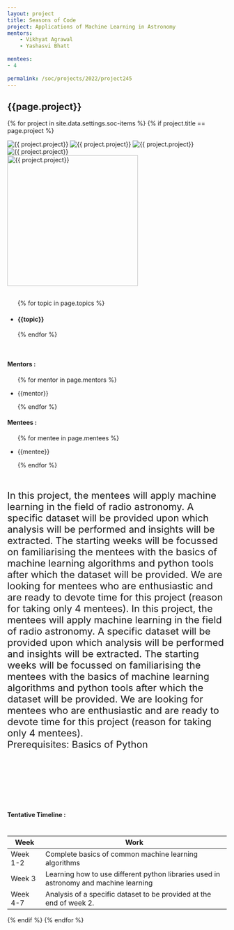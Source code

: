 ```yaml
---
layout: project
title: Seasons of Code
project: Applications of Machine Learning in Astronomy
mentors:
    - Vikhyat Agrawal
    - Yashasvi Bhatt   
    
mentees:
- 4 
    
permalink: /soc/projects/2022/project245
---
```


<h2 class="display1 m-3 p-3 text-center project-title">{{page.project}}</h2>

{% for project in site.data.settings.soc-items %}
{% if project.title == page.project %}

<div class ="img-soc d-block"> 
    <img src="{{ site.baseurl }}/{{ project.image }}" alt="{{ project.project}}" class="image-1">
    <img src="{{ site.baseurl }}/{{ project.image }}" alt="{{ project.project}}" class="image-2">
    <img src="{{ site.baseurl }}/{{ project.image }}" alt="{{ project.project}}" class="image-3">
    <img src="{{ site.baseurl }}/{{ project.image }}" alt="{{ project.project}}" class="image-4">
</div>
<div class = "mobile-img-soc">
  <img src="{{ site.baseurl }}/{{ project.image }}"  width = "300" height="300" alt="{{ project.project}}" class="border rounded">
  </div>
<div >
    <br>
    <ul>
        {% for topic in page.topics %}
        <li><h4 class="text-primary text-center topics">{{topic}}</h4></li>
        {% endfor %}
    </ul>
    <br>
    <h4 class="display3  ">Mentors :</h4> 
    <ul>
        {% for mentor in page.mentors %}
        <li><p class="lead">{{mentor}}</p></li>
        {% endfor %}
    </ul>
    <h4 class="display3  ">Mentees :</h4> 
    <ul>
        {% for mentee in page.mentees %}
        <li><p class="lead">{{mentee}}</p></li>
        {% endfor %}
    </ul>
</div>
<div class = "project-desc" style = "margin-bottom: 140px">
    <p class="display3" style = "font-size:22px;" >
        <br>
        In this project, the mentees will apply machine learning in the field of radio astronomy. A specific dataset will be provided upon which analysis will be performed and insights will be extracted. The starting weeks will be focussed on familiarising the mentees with the basics of machine learning algorithms and python tools after which the dataset will be provided. We are looking for mentees who are enthusiastic and are ready to devote time for this project (reason for taking only 4 mentees). In this project, the mentees will apply machine learning in the field of radio astronomy. A specific dataset will be provided upon which analysis will be performed and insights will be extracted. The starting weeks will be focussed on familiarising the mentees with the basics of machine learning algorithms and python tools after which the dataset will be provided. We are looking for mentees who are enthusiastic and are ready to devote time for this project (reason for taking only 4 mentees). 
<br>
Prerequisites:
Basics of Python
    </p>
</div>
<div class = "d-flex flex-wrap">
<div>
    <h4 class="display3" style="margin:40px 0px 40px 0px;">Tentative Timeline :</h4>
    <table class="table table-striped">
    <thead>
        <tr>
        <th>Week</th>
        <th>Work</th>
        </tr>
    </thead>
    <tbody>
    <tr>
      <td>Week 1-2</td>
      <td>Complete basics of common machine learning algorithms</td>     
    </tr>
    <tr>
      <td>Week 3</td>
      <td>Learning how to use different python libraries used in astronomy and machine learning</td>
    </tr>
    <tr>
      <td>Week 4-7</td>
      <td>Analysis of a specific dataset to be provided at the end of week 2. </td>
    </tr>
    </tbody>
    </table>
</div>

</div>
{% endif %}
{% endfor %}
